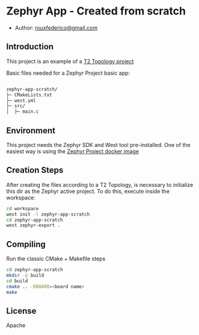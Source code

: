# Zephyr App - Created from scratch

*  Author: rouxfederico@gmail.com

## Introduction

This project is an example of a [T2 Topology project](https://docs.zephyrproject.org/latest/develop/west/workspaces.html)

Basic files needed for a Zephyr Project basic app:

``` bash

zephyr-app-scratch/
├─ CMakeLists.txt
├─ west.yml
├─ src/
│  ├─ main.c

```

## Environment 

This project needs the Zephyr SDK and West tool pre-installed. One of the easiest way is using the [Zephyr Project docker image](https://github.com/zephyrproject-rtos/docker-image)

## Creation Steps

After creating the files according to a T2 Topology, is necessary to initialize this dir as the Zephyr active project. To do this, execute inside the workspace:

``` bash
cd workspace
west init -l zephyr-app-scratch
cd zephyr-app-scratch
west zephyr-export .

```

## Compiling

Run the classic CMake + Makefile steps

``` bash
cd zephyr-app-scratch
mkdir -p build
cd build
cmake .. -DBOARD=<board name>
make

```

## License

Apache